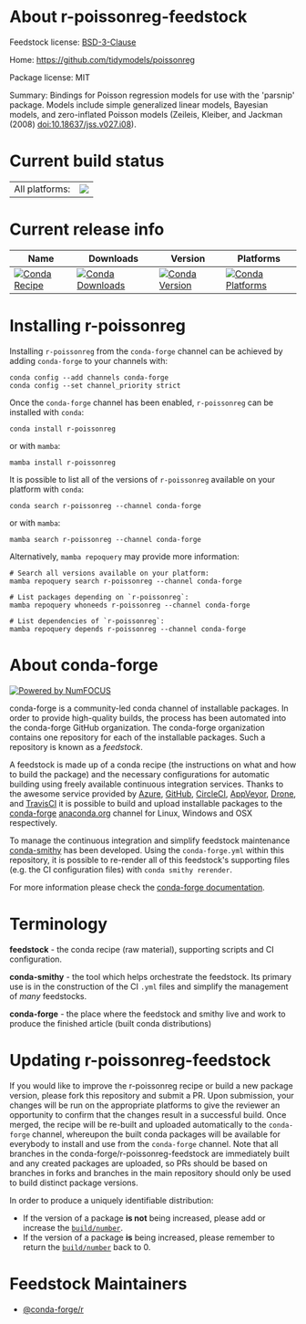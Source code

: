 About r-poissonreg-feedstock
============================

Feedstock license: [BSD-3-Clause](https://github.com/conda-forge/r-poissonreg-feedstock/blob/main/LICENSE.txt)

Home: https://github.com/tidymodels/poissonreg

Package license: MIT

Summary: Bindings for Poisson regression models for use with the 'parsnip' package. Models include simple generalized linear models, Bayesian models, and zero-inflated Poisson models (Zeileis, Kleiber, and Jackman (2008) <doi:10.18637/jss.v027.i08>).

Current build status
====================


<table><tr><td>All platforms:</td>
    <td>
      <a href="https://dev.azure.com/conda-forge/feedstock-builds/_build/latest?definitionId=9540&branchName=main">
        <img src="https://dev.azure.com/conda-forge/feedstock-builds/_apis/build/status/r-poissonreg-feedstock?branchName=main">
      </a>
    </td>
  </tr>
</table>

Current release info
====================

| Name | Downloads | Version | Platforms |
| --- | --- | --- | --- |
| [![Conda Recipe](https://img.shields.io/badge/recipe-r--poissonreg-green.svg)](https://anaconda.org/conda-forge/r-poissonreg) | [![Conda Downloads](https://img.shields.io/conda/dn/conda-forge/r-poissonreg.svg)](https://anaconda.org/conda-forge/r-poissonreg) | [![Conda Version](https://img.shields.io/conda/vn/conda-forge/r-poissonreg.svg)](https://anaconda.org/conda-forge/r-poissonreg) | [![Conda Platforms](https://img.shields.io/conda/pn/conda-forge/r-poissonreg.svg)](https://anaconda.org/conda-forge/r-poissonreg) |

Installing r-poissonreg
=======================

Installing `r-poissonreg` from the `conda-forge` channel can be achieved by adding `conda-forge` to your channels with:

```
conda config --add channels conda-forge
conda config --set channel_priority strict
```

Once the `conda-forge` channel has been enabled, `r-poissonreg` can be installed with `conda`:

```
conda install r-poissonreg
```

or with `mamba`:

```
mamba install r-poissonreg
```

It is possible to list all of the versions of `r-poissonreg` available on your platform with `conda`:

```
conda search r-poissonreg --channel conda-forge
```

or with `mamba`:

```
mamba search r-poissonreg --channel conda-forge
```

Alternatively, `mamba repoquery` may provide more information:

```
# Search all versions available on your platform:
mamba repoquery search r-poissonreg --channel conda-forge

# List packages depending on `r-poissonreg`:
mamba repoquery whoneeds r-poissonreg --channel conda-forge

# List dependencies of `r-poissonreg`:
mamba repoquery depends r-poissonreg --channel conda-forge
```


About conda-forge
=================

[![Powered by
NumFOCUS](https://img.shields.io/badge/powered%20by-NumFOCUS-orange.svg?style=flat&colorA=E1523D&colorB=007D8A)](https://numfocus.org)

conda-forge is a community-led conda channel of installable packages.
In order to provide high-quality builds, the process has been automated into the
conda-forge GitHub organization. The conda-forge organization contains one repository
for each of the installable packages. Such a repository is known as a *feedstock*.

A feedstock is made up of a conda recipe (the instructions on what and how to build
the package) and the necessary configurations for automatic building using freely
available continuous integration services. Thanks to the awesome service provided by
[Azure](https://azure.microsoft.com/en-us/services/devops/), [GitHub](https://github.com/),
[CircleCI](https://circleci.com/), [AppVeyor](https://www.appveyor.com/),
[Drone](https://cloud.drone.io/welcome), and [TravisCI](https://travis-ci.com/)
it is possible to build and upload installable packages to the
[conda-forge](https://anaconda.org/conda-forge) [anaconda.org](https://anaconda.org/)
channel for Linux, Windows and OSX respectively.

To manage the continuous integration and simplify feedstock maintenance
[conda-smithy](https://github.com/conda-forge/conda-smithy) has been developed.
Using the ``conda-forge.yml`` within this repository, it is possible to re-render all of
this feedstock's supporting files (e.g. the CI configuration files) with ``conda smithy rerender``.

For more information please check the [conda-forge documentation](https://conda-forge.org/docs/).

Terminology
===========

**feedstock** - the conda recipe (raw material), supporting scripts and CI configuration.

**conda-smithy** - the tool which helps orchestrate the feedstock.
                   Its primary use is in the construction of the CI ``.yml`` files
                   and simplify the management of *many* feedstocks.

**conda-forge** - the place where the feedstock and smithy live and work to
                  produce the finished article (built conda distributions)


Updating r-poissonreg-feedstock
===============================

If you would like to improve the r-poissonreg recipe or build a new
package version, please fork this repository and submit a PR. Upon submission,
your changes will be run on the appropriate platforms to give the reviewer an
opportunity to confirm that the changes result in a successful build. Once
merged, the recipe will be re-built and uploaded automatically to the
`conda-forge` channel, whereupon the built conda packages will be available for
everybody to install and use from the `conda-forge` channel.
Note that all branches in the conda-forge/r-poissonreg-feedstock are
immediately built and any created packages are uploaded, so PRs should be based
on branches in forks and branches in the main repository should only be used to
build distinct package versions.

In order to produce a uniquely identifiable distribution:
 * If the version of a package **is not** being increased, please add or increase
   the [``build/number``](https://docs.conda.io/projects/conda-build/en/latest/resources/define-metadata.html#build-number-and-string).
 * If the version of a package **is** being increased, please remember to return
   the [``build/number``](https://docs.conda.io/projects/conda-build/en/latest/resources/define-metadata.html#build-number-and-string)
   back to 0.

Feedstock Maintainers
=====================

* [@conda-forge/r](https://github.com/orgs/conda-forge/teams/r/)

